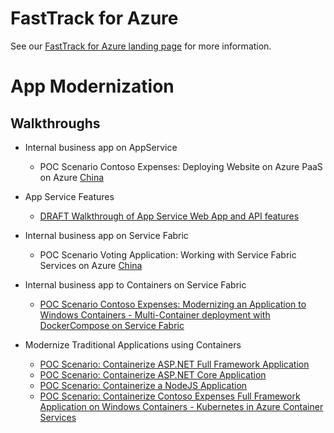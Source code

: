 # FastTrack for Azure

See our [FastTrack for Azure landing page](https://github.com/Azure/FastTrackForAzure) for more information.

# App Modernization

## Walkthroughs

* Internal business app on AppService
    * POC Scenario Contoso Expenses: Deploying Website on Azure PaaS on Azure [China](app-service/articles/app-service.md)
    
* App Service Features
    * [DRAFT Walkthrough of App Service Web App and API features](webapps-features-walkthrough/fta-webapp-features-demo.md)

* Internal business app on Service Fabric
    * POC Scenario Voting Application: Working with Service Fabric Services on Azure [China](service-fabric/articles/serivce-fabric.md)

* Internal business app to Containers on Service Fabric
    * [POC Scenario Contoso Expenses: Modernizing an Application to Windows Containers - Multi-Container deployment with DockerCompose on Service Fabric](containers-on-service-fabric/articles/containers-on-service-fabric-with-compose.md)

* Modernize Traditional Applications using Containers
   * [POC Scenario: Containerize ASP.NET Full Framework Application](containers/articles/aspnet-fullframework.md)
   * [POC Scenario: Containerize ASP.NET Core Application](containers/articles/aspnet-core.md)
   * [POC Scenario: Containerize a NodeJS Application](containers/articles/node-todo.md)
   * [POC Scenario: Containerize Contoso Expenses Full Framework Application on Windows Containers - Kubernetes in Azure Container Services](containers/articles/acs-with-kubernetes.md)

